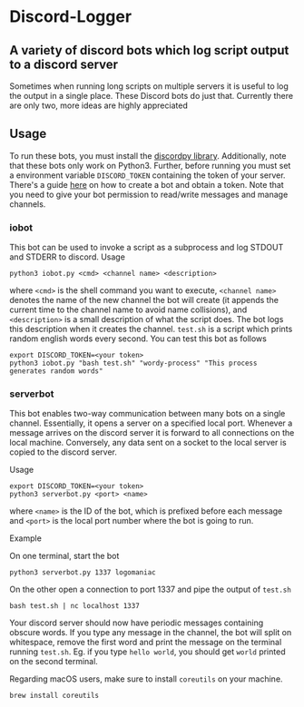 # Discord-Logger 

## A variety of discord bots which log script output to a discord server

Sometimes when running long scripts on multiple servers it is useful to log the output in a single place. These Discord bots do just that. Currently there are only two, more ideas are highly appreciated

## Usage

To run these bots, you must install the [discordpy library](https://discordpy.readthedocs.io/en/latest/). Additionally, note that these bots only work on Python3. Further, before running you must set a environment variable `DISCORD_TOKEN` containing the token of your server. There's a guide [here](https://discordpy.readthedocs.io/en/latest/discord.html) on how to create a bot and obtain a token. Note that you need to give your bot permission to read/write messages and manage channels. 

### iobot

This bot can be used to invoke a script as a subprocess and log STDOUT and STDERR to discord. Usage

```
python3 iobot.py <cmd> <channel name> <description>
```

where `<cmd>` is the shell command you want to execute, `<channel name>` denotes the name of the new channel the bot will create (it appends the current time to the channel name to avoid name collisions), and `<description>` is a small description of what the script does. The bot logs this description when it creates the channel. `test.sh` is a script which prints random english words every second. You can test this bot as follows

```
export DISCORD_TOKEN=<your token>
python3 iobot.py "bash test.sh" "wordy-process" "This process generates random words"
```

### serverbot

This bot enables two-way communication between many bots on a single channel. Essentially, it opens a server on a specified local port. Whenever a message arrives on the discord server it is forward to all connections on the local machine. Conversely, any data sent on a socket to the local server is copied to the discord server. 

Usage

```
export DISCORD_TOKEN=<your token>
python3 serverbot.py <port> <name>
```

where `<name>` is the ID of the bot, which is prefixed before each message and `<port>` is the local port number where the bot is going to run. 

Example

On one terminal, start the bot

```
python3 serverbot.py 1337 logomaniac
```

On the other open a connection to port 1337 and pipe the output of `test.sh`

```
bash test.sh | nc localhost 1337
```

Your discord server should now have periodic messages containing obscure words. If you type any message in the channel, the bot will split on whitespace, remove the first word and print the message on the terminal running `test.sh`. Eg. if you type `hello world`, you should get `world` printed on the second terminal. 

Regarding macOS users, make sure to install `coreutils` on your machine.

```
brew install coreutils
```
